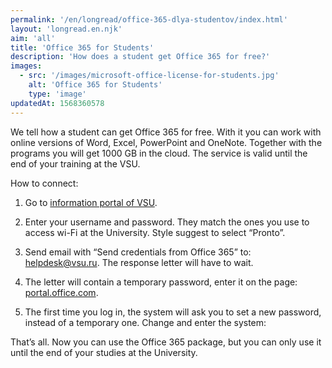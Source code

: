 ```yaml
---
permalink: '/en/longread/office-365-dlya-studentov/index.html'
layout: 'longread.en.njk'
aim: 'all'
title: 'Office 365 for Students'
description: 'How does a student get Office 365 for free?'
images:
  - src: '/images/microsoft-office-license-for-students.jpg'
    alt: 'Office 365 for Students'
    type: 'image'
updatedAt: 1568360578
---
```

We tell how a student can get Office 365 for free. With it you can work with online versions of Word, Excel, PowerPoint and OneNote. Together with the programs you will get 1000 GB in the cloud. The service is valid until the end of your training at the VSU.

How to connect:

1. Go to [information portal of VSU](https://info.vsu.ru/).

2. Enter your username and password. They match the ones you use to access wi-Fi at the University. Style suggest to select “Pronto”.

3. Send email with “Send credentials from Office 365” to: [helpdesk@vsu.ru](mailto:helpdesk@vsu.ru). The response letter will have to wait.

4. The letter will contain a temporary password, enter it on the page: [portal.office.com](http://portal.office.com).

5. The first time you log in, the system will ask you to set a new password, instead of a temporary one. Change and enter the system:


That’s all. Now you can use the Office 365 package, but you can only use it until the end of your studies at the University.
